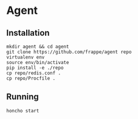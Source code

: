 # Agent

## Installation
```
mkdir agent && cd agent
git clone https://github.com/frappe/agent repo
virtualenv env
source env/bin/activate
pip install -e ./repo
cp repo/redis.conf .
cp repo/Procfile .
```

## Running
```
honcho start
```
